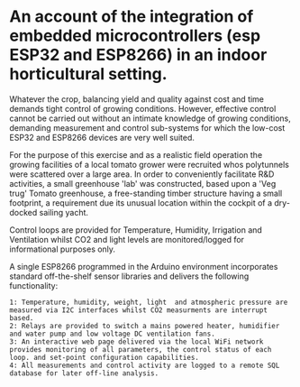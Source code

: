 # An account of the integration of embedded microcontrollers (esp ESP32 and ESP8266) in an indoor horticultural setting.



Whatever the crop, balancing yield and quality against cost and time  demands tight control of growing conditions. However, effective control cannot be carried out without an intimate knowledge of growing conditions, demanding measurement and control sub-systems for which the low-cost ESP32 and ESP8266 devices are very well suited.

For the purpose of this exercise and as a realistic field operation the growing facilities of a local tomato grower were recruited whos polytunnels were scattered over a large area. In order to conveniently facilitate R&D activities, a small greenhouse 'lab' was constructed, based upon a 'Veg trug' Tomato greenhouse, a free-standing timber structure having a small footprint, a requirement due its unusual location within the cockpit of a dry-docked sailing yacht.

Control loops are provided for Temperature, Humidity, Irrigation and Ventilation whilst CO2 and light levels are monitored/logged for informational purposes only.

A single ESP8266 programmed in the Arduino environment incorporates standard off-the-shelf sensor libraries and delivers the following functionality:

	1: Temperature, humidity, weight, light  and atmospheric pressure are measured via I2C interfaces whilst CO2 measurments are interrupt based.  
	2: Relays are provided to switch a mains powered heater, humidifier and water pump and low voltage DC ventilation fans.  
	3: An interactive web page delivered via the local WiFi network provides monitoring of all parameters, the control status of each loop. and set-point configuration capabilities.   
	4: All measurements and control activity are logged to a remote SQL database for later off-line analysis.
